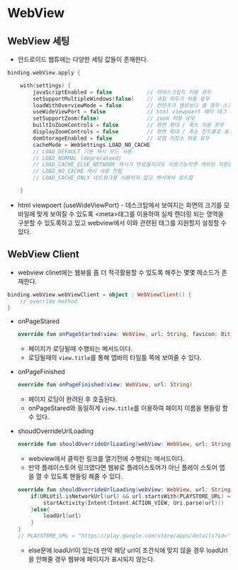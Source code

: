 # WebView

## WebView 세팅

- 안드로이드 웹튜에는 다양한 세팅 값들이 존재한다.

```kotlin
binding.webView.apply {

    with(settings) {
        javaScriptEnabled = false			// 자바스크립트 허용 유무
        setSupportMultipleWindows(false)	// 새창 띄우기 허용 유무
        loadWithOverviewMode = false		// 컨텐츠가 웹뷰보다 클 경우 스크린사이즈에 맞춤
        useWideViewPort = false				// html viewpoert 메타 태그 지원
        setSupportZoom(false)				// zoom 허용 유무
        builtInZoomControls = false			// 화면 확대 / 축소 허용 유무
        displayZoomControls = false			// 화면 확대 / 축소 컨트롤로 표시 유무
        domStorageEnabled = false			// 로컬 저장소 허용 유무
        cacheMode = WebSettings.LOAD_NO_CACHE
        // LOAD_DEFAULT 기본 캐시 모드 사용
        // LOAD_NORMAL (deprecateed)
        // LOAD_CACHE_ELSE_NETWORK 캐시가 만료될지라도 이용가능하면 캐쉬된 자원을 사용
        // LOAD_NO_CACHE 캐시 사용 안함
        // LOAD_CACHE_ONLY 네트워크를 사용하지 않고 캐시에서 로드함

    }                                                        
```

- html viewpoert (useWideViewPort) - 데스크탑에서 보여지는 화면의 크기를 모바일에 맞게 보여질 수 있도록 \<meta>태그를 이용하여 실제 렌더링 되는 영역을 구분할 수 있도록하고 있고 webview에서 이와 관련된 태그를 지원할지 설정할 수 있다.

## WebView Client

- webview clinet에는 웹뷰를 좀 더 적극활용할 수 있도록 해주는 몇몇 메소드가 존재한다.

```kotlin
binding.webView.webViewClient = object : WebViewClient() {
    // override method
}
```

- onPageStared

	```kotlin
	override fun onPageStarted(view: WebView, url: String, favicon: Bitmap?)
	```
	
	- 페이지가 로딩될때 수행되는 메서드이다.
	- 로딩될때의 `view.title`를 통해 앱바의 타일틀 쪽에 보여줄 수 있다.
	
- onPageFinished

  ```kotlin
  override fun onPageFinished(view: WebView, url: String)
  ```

  - 페이지 로딩이 완려된 후 호출된다.
  - onPageStared와 동일하게 `view.title`를 이용하여 페이지 이름을 핸들링 할 수 있다.

- shoudOverrideUrlLoading

  ```kotlin
  override fun shouldOverrideUrlLoading(webView: WebView, url: String): Boolean
  ```

  - webview에서 클릭한 링크를 열기전에 수행되는 메서드이다.
  - 만약 플레이스토어 링크였다면 웹뷰로 플레이스토어가 아닌 플레이 스토어 앱을 열 수 있도록 핸들링 해줄 수 있다.

  ```kotlin
  override fun shouldOverrideUrlLoading(webView: WebView, url: String): Boolean {
      if(URLUtil.isNetworkUrl(url) && url.startsWith(PLAYSTORE_URL) == true) {
          startActivity(Intent(Intent.ACTION_VIEW, Uri.parse(url)))
      }else{
          loadUrl(url)
      }
  }
  // PLAYSTORE_URL = "https://play.google.com/store/apps/details?id="
  ```
  
  - else문에 loadUrl이 있는데 만약 해당 url이 조건식에 맞지 않을 경우 loadUrl을 안해줄 경우 웹뷰에 페이지가 표시되지 않는다.

